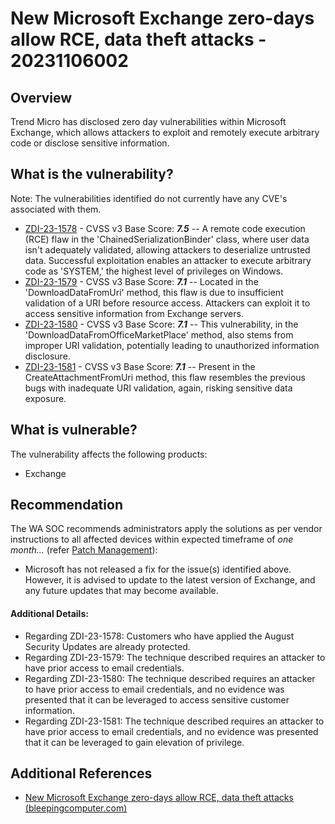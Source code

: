 # New Microsoft Exchange zero-days allow RCE, data theft attacks - 20231106002

## Overview

Trend Micro has disclosed zero day vulnerabilities within Microsoft Exchange, which allows attackers to exploit and remotely execute arbitrary code or disclose sensitive information.

## What is the vulnerability?

Note: The vulnerabilities identified do not currently have any CVE's associated with them.

- [ZDI-23-1578](https://www.zerodayinitiative.com/advisories/ZDI-23-1578/) - CVSS v3 Base Score: ***7.5*** -- A remote code execution (RCE) flaw in the 'ChainedSerializationBinder' class, where user data isn't adequately validated, allowing attackers to deserialize untrusted data. Successful exploitation enables an attacker to execute arbitrary code as 'SYSTEM,' the highest level of privileges on Windows.
- [ZDI-23-1579](https://www.zerodayinitiative.com/advisories/ZDI-23-1579/) - CVSS v3 Base Score: ***7.1*** -- Located in the 'DownloadDataFromUri' method, this flaw is due to insufficient validation of a URI before resource access. Attackers can exploit it to access sensitive information from Exchange servers.
- [ZDI-23-1580](https://www.zerodayinitiative.com/advisories/ZDI-23-1580/) - CVSS v3 Base Score: ***7.1*** -- This vulnerability, in the 'DownloadDataFromOfficeMarketPlace' method, also stems from improper URI validation, potentially leading to unauthorized information disclosure.
- [ZDI-23-1581](https://www.zerodayinitiative.com/advisories/ZDI-23-1581/) - CVSS v3 Base Score: ***7.1*** -- Present in the CreateAttachmentFromUri method, this flaw resembles the previous bugs with inadequate URI validation, again, risking sensitive data exposure.

## What is vulnerable?

The vulnerability affects the following products:

- Exchange

## Recommendation

The WA SOC recommends administrators apply the solutions as per vendor instructions to all affected devices within expected timeframe of *one month...* (refer [Patch Management](../guidelines/patch-management.md)):

- Microsoft has not released a fix for the issue(s) identified above. However, it is advised to update to the latest version of Exchange, and any future updates that may become available.

#### Additional Details:

- Regarding ZDI-23-1578: Customers who have applied the August Security Updates are already protected.
- Regarding ZDI-23-1579: The technique described requires an attacker to have prior access to email credentials.
- Regarding ZDI-23-1580: The technique described requires an attacker to have prior access to email credentials, and no evidence was presented that it can be leveraged to access sensitive customer information.
- Regarding ZDI-23-1581: The technique described requires an attacker to have prior access to email credentials, and no evidence was presented that it can be leveraged to gain elevation of privilege.

## Additional References

- [New Microsoft Exchange zero-days allow RCE, data theft attacks (bleepingcomputer.com)](https://www.bleepingcomputer.com/news/microsoft/new-microsoft-exchange-zero-days-allow-rce-data-theft-attacks/)
